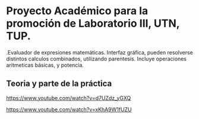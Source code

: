 # Proyecto Académico para la promoción de Laboratorio III, UTN, TUP.

.Evaluador de expresiones matemáticas. Interfaz gráfica, pueden resolverse distintos calculos combinados, utilizando parentesis. Incluye operaciones aritmeticas básicas, y potencia.

## Teoria y parte de la práctica 

https://www.youtube.com/watch?v=d7UZdz_yGXQ

https://www.youtube.com/watch?v=xKhA9W1fUZU
 



